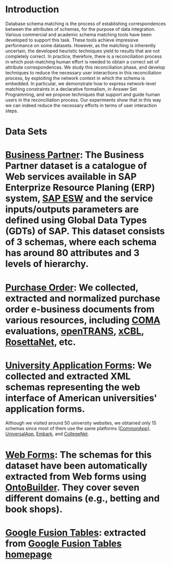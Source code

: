 # Introduction #

Database schema matching is the process of establishing correspondences between the attributes of schemas, for the purpose of data integration. Various commercial and academic schema matching tools have been developed to support this task. These tools achieve impressive performance on some datasets. However, as the matching is inherently uncertain, the developed heuristic techniques yield to results that are not completely correct. In practice, therefore, there is a reconciliation process in which post-matching human effort is needed to obtain a correct set of attribute correspondences. We study this reconciliation phase, and develop techniques to reduce the necessary user interactions in this reconciliation process, by exploiting the network context in which the schema is embedded. In particular, we demonstrate how to express network-level matching constraints in a declarative formalism, in Answer Set Programming, and we propose techniques that support and guide human users in the reconciliation process. Our experiments show that in this way we can indeed reduce the necessary efforts in terms of user interaction steps.


# Data Sets #

# [Business Partner](http://lsirwww.epfl.ch/schema_matching/download/bp_schemata.zip): The Business Partner dataset is a catalogue of Web services available in SAP Enterprize Resource Planing (ERP) system, [SAP ESW](http://esworkplace.sap.com/) and the service inputs/outputs parameters are defined using Global Data Types (GDTs) of SAP. This dataset consists of 3 schemas, where each schema has around 80 attributes and 3 levels of hierarchy.

# [Purchase Order](http://lsirwww.epfl.ch/schema_matching/download/po_schemata.zip): We collected, extracted and normalized purchase order e-business documents from various resources, including [COMA](http://dbs.uni-leipzig.de/Research/coma.html) evaluations, [openTRANS](http://www.opentrans.de), [xCBL](http://www.xcbl.org/), [RosettaNet](http://www.rosettanet.org/), etc.

# [University Application Forms](http://lsirwww.epfl.ch/schema_matching/download/uaf_schemata.zip): We collected and extracted XML schemas representing the web interface of American universities' application forms.
Although we visited around 50 university websites, we obtained only 15 schemas since most of them use the same platforms ([CommonApp](https://www.commonapp.org)}, [UniversalApp](https://www.universalcollegeapp.com), [Embark](http://www.embark.com), and [CollegeNet](http://www.collegenet.com/elect/app/app).

# [Web Forms](http://lsirwww.epfl.ch/schema_matching/download/webform_data.zip): The schemas for this dataset have been automatically extracted from Web forms using [OntoBuilder](http://ontobuilder.bitbucket.org). They cover seven different domains (e.g., betting and book shops).

# [Google Fusion Tables](http://lsirwww.epfl.ch/schema_matching/download/gtf_data.zip): extracted from [Google Fusion Tables homepage](http://www.google.com/drive/apps.html#fusiontables)